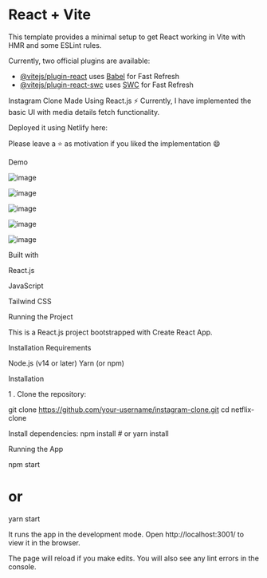 # React + Vite

This template provides a minimal setup to get React working in Vite with HMR and some ESLint rules.

Currently, two official plugins are available:

- [@vitejs/plugin-react](https://github.com/vitejs/vite-plugin-react/blob/main/packages/plugin-react/README.md) uses [Babel](https://babeljs.io/) for Fast Refresh
- [@vitejs/plugin-react-swc](https://github.com/vitejs/vite-plugin-react-swc) uses [SWC](https://swc.rs/) for Fast Refresh

Instagram Clone Made Using React.js ⚡ Currently, I have implemented the basic UI with media details fetch functionality.

Deployed it using Netlify here:

Please leave a ⭐ as motivation if you liked the implementation 😄

Demo


![image](https://github.com/user-attachments/assets/d2d7069e-6f1f-4a2c-bc5a-c86abcc2cda4)



![image](https://github.com/user-attachments/assets/245a3768-fb23-4be3-bdc5-0bc60389cc52)



![image](https://github.com/user-attachments/assets/8958371e-d99d-4ba3-99cf-8329685b7011)


![image](https://github.com/user-attachments/assets/9c412857-0710-401b-a36a-8c5200261ad6)


![image](https://github.com/user-attachments/assets/2249bc8c-3e24-40af-bfb0-6eca47e690de)



Built with

  React.js 
  
  JavaScript

  Tailwind CSS

Running the Project

  This is a React.js project bootstrapped with Create React App.

Installation Requirements

  Node.js (v14 or later) Yarn (or npm)

Installation

1 . Clone the repository:

git clone https://github.com/your-username/instagram-clone.git cd netflix-clone

Install dependencies:
npm install # or yarn install

Running the App

npm start

# or

yarn start

It runs the app in the development mode. 
Open http://localhost:3001/ to view it in the browser.

The page will reload if you make edits.
You will also see any lint errors in the console.
